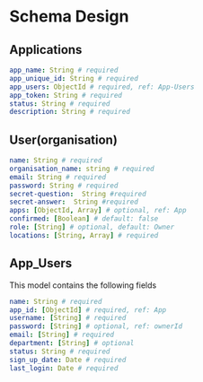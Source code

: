 # Schema Design

## Applications

```yaml
app_name: String # required
app_unique_id: String # required
app_users: ObjectId # required, ref: App-Users
app_token: String # required
status: String # required
description: String # required
```

## User(organisation)

```yaml
name: String # required
organisation_name: string # required
email: String # required
password: String # required
secret-question:  String #required
secret-answer:  String #required
apps: [ObjectId, Array] # optional, ref: App
confirmed: [Boolean] # default: false
role: [String] # optional, default: Owner
locations: [String, Array] # required
```

## App_Users

This model contains the following fields

```yaml
name: String # required
app_id: [ObjectId] # required, ref: App
username: [String] # required
password: [String] # optional, ref: ownerId
email: [String] # required
department: [String] # optional
status: String # required
sign_up_date: Date # required
last_login: Date # required
```
